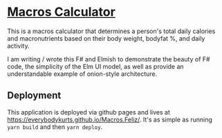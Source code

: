 # [Macros Calculator](https://everybodykurts.github.io/Macros.Feliz/)

This is a macros calculator that determines a person's total daily calories and macronutrients based on their body weight, bodyfat %, and daily activity.

I am writing / wrote this F# and Elmish to demonstrate the beauty of F# code, the simplicity of the Elm UI model, as well as provide an understandable example of onion-style architecture.


## Deployment

This application is deployed via github pages and lives at https://everybodykurts.github.io/Macros.Feliz/. It's as simple as running `yarn build` and then `yarn deploy`.